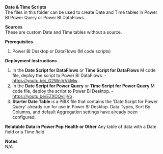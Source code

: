 <b>Date & Time Scripts</b><br>
The files in this folder can be used to create Date and Time tables in Power BI Power Query or Power BI DataFlows. <br>

<b>Sources</b><br>
These are custom Date and Time tables without a source.

<b>Prerequisites</b><br />
1. Power BI Desktop or DataFlows (M code scripts)

<b>Deployment Instructions</b><br />
1. In the <b>Date Script for DataFlows</b> or <b>Time Script for DataFlows</b> M code file, deploy the script to Power BI DataFlows. -  https://youtu.be/_G2WniVVkMw .
2. In the <b>Date Script for Power Query</b> or <b>Time Script for Power Query</b> M code file, deploy the script to Power BI Desktop. - https://youtu.be/EZXOQylIjVo .
3. <b>Starter Date Table</b> is a PBIX file that contains the 'Date Script for Power Query' already run for use in Power BI Desktop. Data Types, Sort By Columns, and default Aggregation settings have already been configured.

<b>Relatable Data in Power Pop Health or Other</b>
Any table of data with a Date field or a Time field.

<b>Notes</b><br>
N/A


